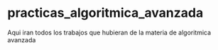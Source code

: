 # practicas_algoritmica_avanzada
Aqui iran todos los trabajos que hubieran de la materia de algoritmica avanzada
